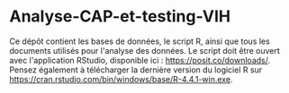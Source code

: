# Analyse-CAP-et-testing-VIH
Ce dépôt contient les bases de données, le script R, ainsi que tous les documents utilisés pour l'analyse des données. Le script doit être ouvert avec l'application RStudio, disponible ici : https://posit.co/downloads/. Pensez également à télécharger la dernière version du logiciel R sur https://cran.rstudio.com/bin/windows/base/R-4.4.1-win.exe.
